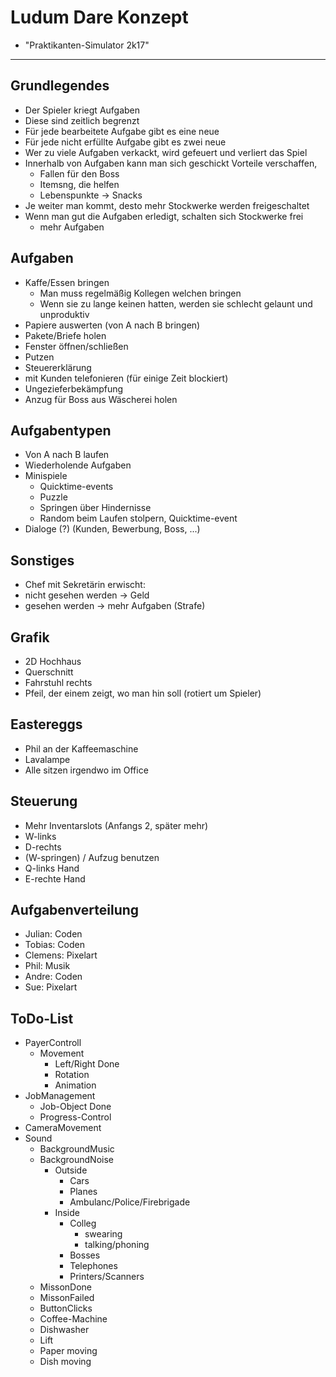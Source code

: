 # Ludum Dare Konzept
- "Praktikanten-Simulator 2k17"

-------------------------------------------------------------------------------

## Grundlegendes
- Der Spieler kriegt Aufgaben
- Diese sind zeitlich begrenzt
- Für jede bearbeitete Aufgabe gibt es eine neue
- Für jede nicht erfüllte Aufgabe gibt es zwei neue
- Wer zu viele Aufgaben verkackt, wird gefeuert und verliert das Spiel
- Innerhalb von Aufgaben kann man sich geschickt Vorteile verschaffen,
	- Fallen für den Boss
	- Itemsng, die helfen
	- Lebenspunkte -> Snacks
- Je weiter man kommt, desto mehr Stockwerke werden freigeschaltet
- Wenn man gut die Aufgaben erledigt, schalten sich Stockwerke frei
  - mehr Aufgaben

## Aufgaben
- Kaffe/Essen bringen
	- Man muss regelmäßig Kollegen welchen bringen
	- Wenn sie zu lange keinen hatten, werden sie schlecht gelaunt und unproduktiv
- Papiere auswerten (von A nach B bringen)
- Pakete/Briefe holen
- Fenster öffnen/schließen
- Putzen
- Steuererklärung
- mit Kunden telefonieren (für einige Zeit blockiert)
- Ungezieferbekämpfung
- Anzug für Boss aus Wäscherei holen

## Aufgabentypen
- Von A nach B laufen
- Wiederholende Aufgaben
- Minispiele
	- Quicktime-events
	- Puzzle
	- Springen über Hindernisse
	- Random beim Laufen stolpern, Quicktime-event
- Dialoge (?) (Kunden, Bewerbung, Boss, ...)


## Sonstiges
- Chef mit Sekretärin erwischt:
- nicht gesehen werden -> Geld
- gesehen werden -> mehr Aufgaben (Strafe)


## Grafik
- 2D Hochhaus
- Querschnitt
- Fahrstuhl rechts
- Pfeil, der einem zeigt, wo man hin soll (rotiert um Spieler)

## Eastereggs
- Phil an der Kaffeemaschine
- Lavalampe
- Alle sitzen irgendwo im Office

## Steuerung
- Mehr Inventarslots (Anfangs 2, später mehr)
- W-links
- D-rechts
- (W-springen) / Aufzug benutzen
- Q-links Hand
- E-rechte Hand


## Aufgabenverteilung

- Julian: Coden
- Tobias: Coden
- Clemens: Pixelart
- Phil: Musik
- Andre: Coden
- Sue: Pixelart

## ToDo-List

- PayerControll
	- Movement
		- Left/Right	Done  
		- Rotation
		- Animation
- JobManagement
	- Job-Object		Done
	- Progress-Control
- CameraMovement
- Sound
	- BackgroundMusic
	- BackgroundNoise
		- Outside
			- Cars
			- Planes
			- Ambulanc/Police/Firebrigade
		- Inside
			- Colleg
				- swearing
				- talking/phoning
			- Bosses
			- Telephones
			- Printers/Scanners
	- MissonDone
	- MissonFailed
	- ButtonClicks
	- Coffee-Machine
	- Dishwasher
	- Lift
	- Paper moving
	- Dish moving
